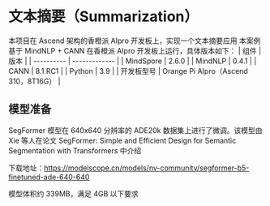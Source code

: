 # 文本摘要（Summarization）
本项目在 Ascend 架构的香橙派 AIpro 开发板上，实现一个文本摘要应用
本案例基于 MindNLP + CANN 在香橙派 AIpro 开发板上运行，具体版本如下：
| 组件       | 版本          |
| ---------- | ------------- |
| MindSpore  | 2.6.0         |
| MindNLP    | 0.4.1         |
| CANN       | 8.1.RC1   |
| Python     | 3.9           |
| 开发板型号 | Orange Pi AIpro（Ascend 310，8T16G） |
## 模型准备
SegFormer 模型在 640x640 分辨率的 ADE20k 数据集上进行了微调。该模型由 Xie 等人在论文 SegFormer: Simple and Efficient Design for Semantic Segmentation with Transformers 中介绍  

下载地址：https://modelscope.cn/models/nv-community/segformer-b5-finetuned-ade-640-640  

模型体积约 339MB，满足 4GB 以下要求
